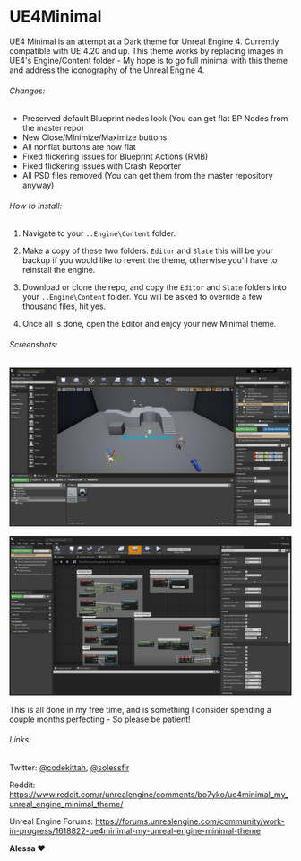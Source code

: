 
# UE4Minimal

UE4 Minimal is an attempt at a Dark theme for Unreal Engine 4. Currently compatible with UE 4.20 and up. This 
theme works by replacing images in UE4's Engine/Content folder - My hope is to go full minimal with this theme and 
address the iconography of the Unreal Engine 4.

###### Changes:
* Preserved default Blueprint nodes look (You can get flat BP Nodes from the master repo)
* New Close/Minimize/Maximize buttons
* All nonflat buttons are now flat
* Fixed flickering issues for Blueprint Actions (RMB)
* Fixed flickering issues with Crash Reporter
* All PSD files removed (You can get them from the master repository anyway)

###### How to install:
1. Navigate to your `..Engine\Content` folder.

2. Make a copy of these two folders: `Editor` and `Slate` this will be your backup if you
would like to revert the theme, otherwise you'll have to reinstall the engine.

3. Download or clone the repo, and copy the `Editor` and `Slate` folders into your
`..Engine\Content` folder. You will be asked to override a few thousand files, hit yes.

4. Once all is done, open the Editor and enjoy your new Minimal theme.

###### Screenshots:
![UE4 Minimal Screenshot 01](https://github.com/Solessfir/UE4Minimal/blob/8632ac028871095fcfaef72e779bf694a6044ab3/UE4Minimal01_01.png)

![UE4 Minimal Screenshot 02](https://github.com/Solessfir/UE4Minimal/blob/8632ac028871095fcfaef72e779bf694a6044ab3/UE4Minimal01_02.png)

This is all done in my free time, and is something I consider spending a couple months perfecting - 
So please be patient!

###### Links:
Twitter: [@codekittah](http://twitter.com/Codekittah), [@solessfir](https://twitter.com/solessfir)

Reddit: https://www.reddit.com/r/unrealengine/comments/bo7yko/ue4minimal_my_unreal_engine_minimal_theme/

Unreal Engine Forums: https://forums.unrealengine.com/community/work-in-progress/1618822-ue4minimal-my-unreal-engine-minimal-theme

**Alessa ❤️**

